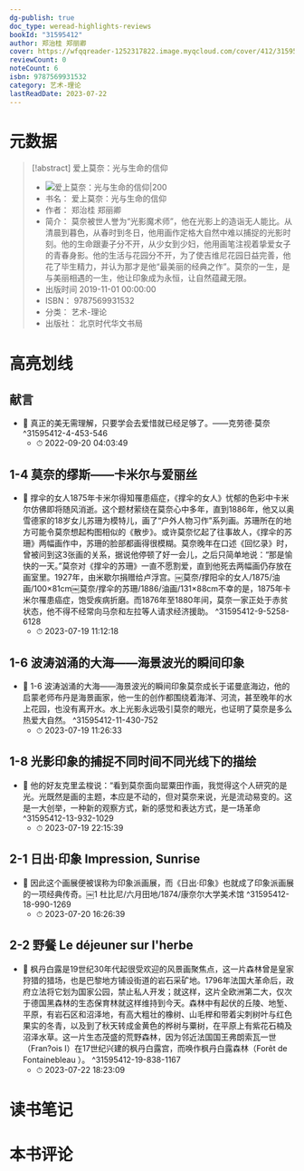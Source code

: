 ```yaml
---
dg-publish: true
doc_type: weread-highlights-reviews
bookId: "31595412"
author: 郑治桂 郑丽卿
cover: https://wfqqreader-1252317822.image.myqcloud.com/cover/412/31595412/t7_31595412.jpg
reviewCount: 0
noteCount: 6
isbn: 9787569931532
category: 艺术-理论
lastReadDate: 2023-07-22
---
```

# 元数据
> [!abstract] 爱上莫奈：光与生命的信仰
> - ![ 爱上莫奈：光与生命的信仰|200](https://wfqqreader-1252317822.image.myqcloud.com/cover/412/31595412/t7_31595412.jpg)
> - 书名： 爱上莫奈：光与生命的信仰
> - 作者： 郑治桂 郑丽卿
> - 简介： 莫奈被世人誉为“光影魔术师”，他在光影上的造诣无人能比。从清晨到暮色，从春时到冬日，他用画作定格大自然中难以捕捉的光影时刻。他的生命跟妻子分不开，从少女到少妇，他用画笔注视着挚爱女子的青春身影。他的生活与花园分不开，为了使吉维尼花园日益完善，他花了毕生精力，并认为那才是他“最美丽的经典之作”。莫奈的一生，是与美丽相遇的一生，他让印象成为永恒，让自然蕴藏无限。
> - 出版时间 2019-11-01 00:00:00
> - ISBN： 9787569931532
> - 分类： 艺术-理论
> - 出版社： 北京时代华文书局

# 高亮划线

## 献言


- 📌 真正的美无需理解，只要学会去爱惜就已经足够了。——克劳德·莫奈 ^31595412-4-453-546
    - ⏱ 2022-09-20 04:03:49 
## 1-4 莫奈的缪斯——卡米尔与爱丽丝


- 📌 撑伞的女人1875年卡米尔得知罹患癌症，《撑伞的女人》忧郁的色彩中卡米尔仿佛即将随风消逝。这个题材萦绕在莫奈心中多年，直到1886年，他又以奥雪德家的18岁女儿苏珊为模特儿，画了“户外人物习作”系列画。苏珊所在的地方可能令莫奈想起构图相似的《散步》。或许莫奈忆起了往事故人，《撑伞的苏珊》两幅画作中，苏珊的脸部都画得很模糊。莫奈晚年在口述《回忆录》时，曾被问到这3张画的关系，据说他停顿了好一会儿，之后只简单地说：“那是愉快的一天。”莫奈对《撑伞的苏珊》一直不愿割爱，直到他死去两幅画仍存放在画室里。1927年，由米歇尔捐赠给卢浮宫。￼莫奈/撑阳伞的女人/1875/油画/100×81cm￼莫奈/撑伞的苏珊/1886/油画/131×88cm不幸的是，1875年卡米尔罹患癌症，饱受疾病折磨。而1876年至1880年间，莫奈一家正处于赤贫状态，他不得不经常向马奈和左拉等人请求经济援助。 ^31595412-9-5258-6128
    - ⏱ 2023-07-19 11:12:18 
## 1-6 波涛汹涌的大海——海景波光的瞬间印象


- 📌 1-6 波涛汹涌的大海——海景波光的瞬间印象莫奈成长于诺曼底海边，他的启蒙老师布丹是海景画家，他一生的创作都围绕着海洋、河流，甚至晚年的水上花园，也没有离开水。水上光影永远吸引莫奈的眼光，也证明了莫奈是多么热爱大自然。 ^31595412-11-430-752
    - ⏱ 2023-07-19 11:26:33 
## 1-8 光影印象的捕捉不同时间不同光线下的描绘


- 📌 他的好友克里孟梭说：“看到莫奈面向罂粟田作画，我觉得这个人研究的是光。光既然是画的主题，本应是不动的，但对莫奈来说，光是流动易变的。这是一大创举，一种新的观察方式，新的感觉和表达方式，是一场革命 ^31595412-13-932-1029
    - ⏱ 2023-07-19 22:15:39 
## 2-1 日出·印象 Impression, Sunrise


- 📌 因此这个画展便被误称为印象派画展，而《日出·印象》也就成了印象派画展的一项经典传奇。￼1 杜比尼/六月田地/1874/康奈尔大学美术馆 ^31595412-18-990-1269
    - ⏱ 2023-07-20 16:26:39 
## 2-2 野餐 Le déjeuner sur l'herbe


- 📌 枫丹白露是19世纪30年代起很受欢迎的风景画聚焦点，这一片森林曾是皇家狩猎的猎场，也是巴黎地方铺设街道的岩石采矿地。1796年法国大革命后，政府立法将它划为国家公园，禁止私人开发；就这样，这片全欧洲第二大，仅次于德国黑森林的生态保育林就这样维持到今天。森林中有起伏的丘陵、地堑、平原，有岩石区和沼泽地，有高大粗壮的橡树、山毛榉和带着尖刺树叶与红色果实的冬青，以及到了秋天转成金黄色的桦树与粟树，在平原上有紫花石楠及沼泽水草。这一片生态茂盛的荒野森林，因为邻近法国国王弗朗索瓦一世（Fran?ois I）在17世纪兴建的枫丹白露宫，而唤作枫丹白露森林（Forêt de Fontainebleau ）。 ^31595412-19-838-1167
    - ⏱ 2023-07-22 18:23:09 
# 读书笔记

# 本书评论
